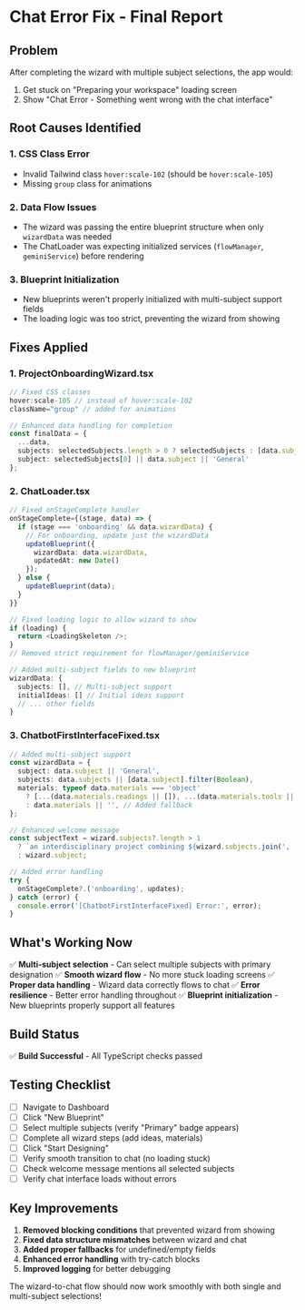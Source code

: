 # Chat Error Fix - Final Report

## Problem
After completing the wizard with multiple subject selections, the app would:
1. Get stuck on "Preparing your workspace" loading screen
2. Show "Chat Error - Something went wrong with the chat interface"

## Root Causes Identified

### 1. CSS Class Error
- Invalid Tailwind class `hover:scale-102` (should be `hover:scale-105`)
- Missing `group` class for animations

### 2. Data Flow Issues
- The wizard was passing the entire blueprint structure when only `wizardData` was needed
- The ChatLoader was expecting initialized services (`flowManager`, `geminiService`) before rendering

### 3. Blueprint Initialization
- New blueprints weren't properly initialized with multi-subject support fields
- The loading logic was too strict, preventing the wizard from showing

## Fixes Applied

### 1. ProjectOnboardingWizard.tsx
```typescript
// Fixed CSS classes
hover:scale-105 // instead of hover:scale-102
className="group" // added for animations

// Enhanced data handling for completion
const finalData = {
  ...data,
  subjects: selectedSubjects.length > 0 ? selectedSubjects : [data.subject].filter(Boolean),
  subject: selectedSubjects[0] || data.subject || 'General'
};
```

### 2. ChatLoader.tsx
```typescript
// Fixed onStageComplete handler
onStageComplete={(stage, data) => {
  if (stage === 'onboarding' && data.wizardData) {
    // For onboarding, update just the wizardData
    updateBlueprint({
      wizardData: data.wizardData,
      updatedAt: new Date()
    });
  } else {
    updateBlueprint(data);
  }
}}

// Fixed loading logic to allow wizard to show
if (loading) {
  return <LoadingSkeleton />;
}
// Removed strict requirement for flowManager/geminiService

// Added multi-subject fields to new blueprint
wizardData: {
  subjects: [], // Multi-subject support
  initialIdeas: [] // Initial ideas support
  // ... other fields
}
```

### 3. ChatbotFirstInterfaceFixed.tsx
```typescript
// Added multi-subject support
const wizardData = {
  subject: data.subject || 'General',
  subjects: data.subjects || [data.subject].filter(Boolean),
  materials: typeof data.materials === 'object' 
    ? [...(data.materials.readings || []), ...(data.materials.tools || [])].join(', ')
    : data.materials || '', // Added fallback
};

// Enhanced welcome message
const subjectText = wizard.subjects?.length > 1 
  ? `an interdisciplinary project combining ${wizard.subjects.join(', ')}`
  : wizard.subject;

// Added error handling
try {
  onStageComplete?.('onboarding', updates);
} catch (error) {
  console.error('[ChatbotFirstInterfaceFixed] Error:', error);
}
```

## What's Working Now

✅ **Multi-subject selection** - Can select multiple subjects with primary designation
✅ **Smooth wizard flow** - No more stuck loading screens
✅ **Proper data handling** - Wizard data correctly flows to chat
✅ **Error resilience** - Better error handling throughout
✅ **Blueprint initialization** - New blueprints properly support all features

## Build Status
✅ **Build Successful** - All TypeScript checks passed

## Testing Checklist
- [ ] Navigate to Dashboard
- [ ] Click "New Blueprint"
- [ ] Select multiple subjects (verify "Primary" badge appears)
- [ ] Complete all wizard steps (add ideas, materials)
- [ ] Click "Start Designing"
- [ ] Verify smooth transition to chat (no loading stuck)
- [ ] Check welcome message mentions all selected subjects
- [ ] Verify chat interface loads without errors

## Key Improvements
1. **Removed blocking conditions** that prevented wizard from showing
2. **Fixed data structure mismatches** between wizard and chat
3. **Added proper fallbacks** for undefined/empty fields
4. **Enhanced error handling** with try-catch blocks
5. **Improved logging** for better debugging

The wizard-to-chat flow should now work smoothly with both single and multi-subject selections!
